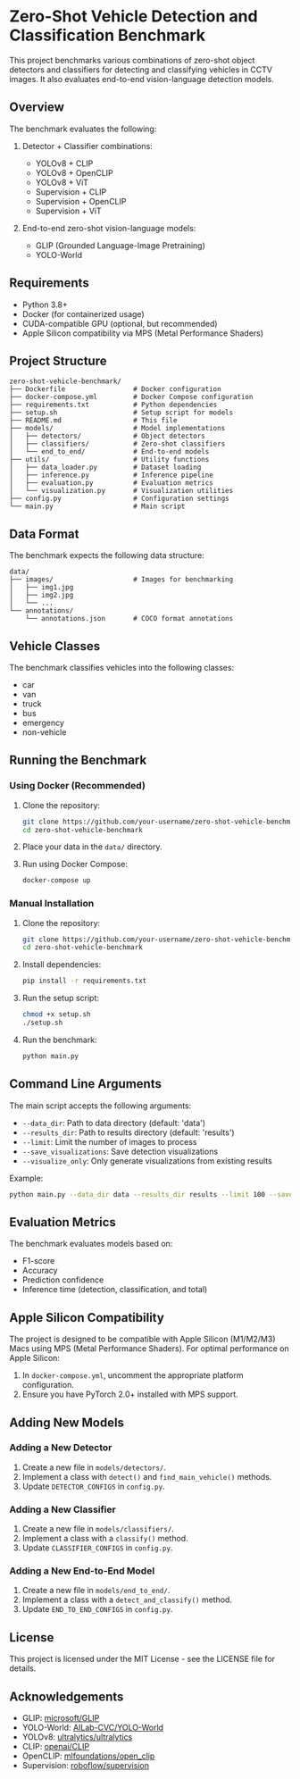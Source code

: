 # Zero-Shot Vehicle Detection and Classification Benchmark

This project benchmarks various combinations of zero-shot object detectors and classifiers for detecting and classifying vehicles in CCTV images. It also evaluates end-to-end vision-language detection models.

## Overview

The benchmark evaluates the following:

1. Detector + Classifier combinations:
   - YOLOv8 + CLIP
   - YOLOv8 + OpenCLIP
   - YOLOv8 + ViT
   - Supervision + CLIP
   - Supervision + OpenCLIP
   - Supervision + ViT

2. End-to-end zero-shot vision-language models:
   - GLIP (Grounded Language-Image Pretraining)
   - YOLO-World

## Requirements

- Python 3.8+
- Docker (for containerized usage)
- CUDA-compatible GPU (optional, but recommended)
- Apple Silicon compatibility via MPS (Metal Performance Shaders)

## Project Structure

```
zero-shot-vehicle-benchmark/
├── Dockerfile                 # Docker configuration
├── docker-compose.yml         # Docker Compose configuration
├── requirements.txt           # Python dependencies
├── setup.sh                   # Setup script for models
├── README.md                  # This file
├── models/                    # Model implementations
│   ├── detectors/             # Object detectors
│   ├── classifiers/           # Zero-shot classifiers
│   └── end_to_end/            # End-to-end models
├── utils/                     # Utility functions
│   ├── data_loader.py         # Dataset loading
│   ├── inference.py           # Inference pipeline
│   ├── evaluation.py          # Evaluation metrics
│   └── visualization.py       # Visualization utilities
├── config.py                  # Configuration settings
└── main.py                    # Main script
```

## Data Format

The benchmark expects the following data structure:

```
data/
├── images/                    # Images for benchmarking
│   ├── img1.jpg
│   ├── img2.jpg
│   └── ...
└── annotations/
    └── annotations.json       # COCO format annotations
```

## Vehicle Classes

The benchmark classifies vehicles into the following classes:
- car
- van
- truck
- bus
- emergency
- non-vehicle

## Running the Benchmark

### Using Docker (Recommended)

1. Clone the repository:
   ```bash
   git clone https://github.com/your-username/zero-shot-vehicle-benchmark.git
   cd zero-shot-vehicle-benchmark
   ```

2. Place your data in the `data/` directory.

3. Run using Docker Compose:
   ```bash
   docker-compose up
   ```

### Manual Installation

1. Clone the repository:
   ```bash
   git clone https://github.com/your-username/zero-shot-vehicle-benchmark.git
   cd zero-shot-vehicle-benchmark
   ```

2. Install dependencies:
   ```bash
   pip install -r requirements.txt
   ```

3. Run the setup script:
   ```bash
   chmod +x setup.sh
   ./setup.sh
   ```

4. Run the benchmark:
   ```bash
   python main.py
   ```

## Command Line Arguments

The main script accepts the following arguments:

- `--data_dir`: Path to data directory (default: 'data')
- `--results_dir`: Path to results directory (default: 'results')
- `--limit`: Limit the number of images to process
- `--save_visualizations`: Save detection visualizations
- `--visualize_only`: Only generate visualizations from existing results

Example:
```bash
python main.py --data_dir data --results_dir results --limit 100 --save_visualizations
```

## Evaluation Metrics

The benchmark evaluates models based on:
- F1-score
- Accuracy
- Prediction confidence
- Inference time (detection, classification, and total)

## Apple Silicon Compatibility

The project is designed to be compatible with Apple Silicon (M1/M2/M3) Macs using MPS (Metal Performance Shaders). For optimal performance on Apple Silicon:

1. In `docker-compose.yml`, uncomment the appropriate platform configuration.
2. Ensure you have PyTorch 2.0+ installed with MPS support.

## Adding New Models

### Adding a New Detector

1. Create a new file in `models/detectors/`.
2. Implement a class with `detect()` and `find_main_vehicle()` methods.
3. Update `DETECTOR_CONFIGS` in `config.py`.

### Adding a New Classifier

1. Create a new file in `models/classifiers/`.
2. Implement a class with a `classify()` method.
3. Update `CLASSIFIER_CONFIGS` in `config.py`.

### Adding a New End-to-End Model

1. Create a new file in `models/end_to_end/`.
2. Implement a class with a `detect_and_classify()` method.
3. Update `END_TO_END_CONFIGS` in `config.py`.

## License

This project is licensed under the MIT License - see the LICENSE file for details.

## Acknowledgements

- GLIP: [microsoft/GLIP](https://github.com/microsoft/GLIP)
- YOLO-World: [AILab-CVC/YOLO-World](https://github.com/AILab-CVC/YOLO-World)
- YOLOv8: [ultralytics/ultralytics](https://github.com/ultralytics/ultralytics)
- CLIP: [openai/CLIP](https://github.com/openai/CLIP)
- OpenCLIP: [mlfoundations/open_clip](https://github.com/mlfoundations/open_clip)
- Supervision: [roboflow/supervision](https://github.com/roboflow/supervision)